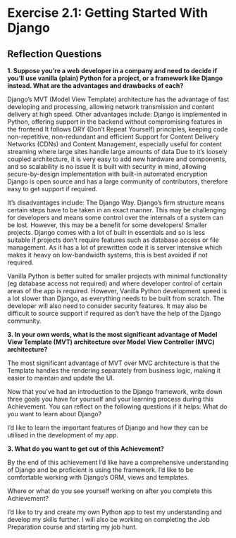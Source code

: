 # Exercise 2.1: Getting Started With Django

## Reflection Questions

**1. Suppose you’re a web developer in a company and need to decide if you’ll use vanilla (plain) Python for a project, or a framework like Django instead. What are the advantages and drawbacks of each?**

Django’s MVT (Model View Template) architecture  has the advantage of fast developing and processing, allowing network transmission and content delivery at high speed.
Other advantages include:
Django is implemented in Python, offering support in the backend without compromising features in the frontend
It follows DRY (Don’t Repeat Yourself) principles, keeping code non-repetitive, non-redundant and efficient
Support for Content Delivery Networks (CDNs) and Content Management, especially useful for content streaming where large sites handle large amounts of data
Due to it’s loosely coupled architecture, it is very easy to add new hardware and components, and so scalability is no issue
It is built with security in mind, allowing secure-by-design implementation with built-in automated encryption
Django is open source and has a large community of contributors, therefore easy to get support if required.

It’s disadvantages include:
The Django Way. Django’s firm structure means certain steps have to be taken in an exact manner. This may be challenging for developers  and means some control over the internals of a system can be lost. However, this may be a benefit for some developers!
Smaller projects. Django comes with a lot of built in essentials and so is less suitable if projects don’t require features such as database access or file management.  As it has a lot of prewritten code it is server intensive which makes it heavy on low-bandwidth systems, this is best avoided if not required.

Vanilla Python is better suited for smaller projects with minimal functionality (eg database access not required) and where developer control of certain areas of the app is required. However, Vanilla Python development speed is a lot slower than Django, as everything needs to be built from scratch.  The developer will also need to consider security features. It may also be difficult to source support if required as don’t have the help of the Django community.

**3. In your own words, what is the most significant advantage of Model View Template (MVT) architecture over Model View Controller (MVC) architecture?**

The most significant advantage of MVT over MVC architecture is that the Template handles the rendering separately from business logic, making it easier to maintain and update the UI.

Now that you’ve had an introduction to the Django framework, write down three goals you have for yourself and your learning process during this Achievement. You can reflect on the following questions if it helps:
What do you want to learn about Django? 

I’d like to learn the important features of Django and how they can be utilised in the development of my app.

**3. What do you want to get out of this Achievement?**

By the end of this achievement I’d like have a comprehensive understanding of Django and be proficient is using the framework.  I’d like to be comfortable working with Django’s ORM, views and templates.

Where or what do you see yourself working on after you complete this Achievement?

I’d like to try and create my own Python app to test my understanding and develop my skills further. I will also be working on completing the Job Preparation course and starting my job hunt.  